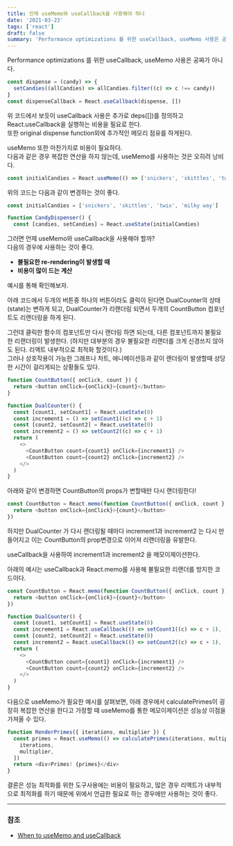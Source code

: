 ```yaml
---
title: 언제 useMemo와 useCallback을 사용해야 하나
date: '2021-03-23'
tags: ['react']
draft: false
summary: 'Performance optimizations 를 위한 useCallback, useMemo 사용은 공짜가 아니다.'
---
```


Performance optimizations 를 위한 useCallback, useMemo 사용은 공짜가 아니다.

```js
const dispense = (candy) => {
  setCandies((allCandies) => allCandies.filter((c) => c !== candy))
}
const dispenseCallback = React.useCallback(dispense, [])
```

위 코드에서 보듯이 useCallback 사용은 추가로 deps([])를 정의하고 React.useCallback을 실행하는 비용을 필요로 한다. <br />
또한 original dispense function외에 추가적인 메모리 점유를 하게된다.

useMemo 또한 마찬가지로 비용이 필요하다. <br />
다음과 같은 경우 복잡한 연산을 하지 않는데, useMemo를 사용하는 것은 오히려 낭비다.

```js
const initialCandies = React.useMemo(() => ['snickers', 'skittles', 'twix', 'milkyway'], [])
```

위의 코드는 다음과 같이 변경하는 것이 좋다.

```js
const initialCandies = ['snickers', 'skittles', 'twix', 'milky way']

function CandyDispenser() {
  const [candies, setCandies] = React.useState(initialCandies)
```

그러면 언제 useMemo와 useCallback을 사용해야 할까? <br />
다음의 경우에 사용하는 것이 좋다.

- **불필요한 re-rendering이 발생할 때**
- **비용이 많이 드는 계산**

예시를 통해 확인해보자.

아래 코드에서 두개의 버튼중 하나의 버튼이라도 클릭이 된다면 DualCounter의 상태(state)는 변하게 되고, DualCounter가 리랜더링 되면서 두개의 CountButton 컴포넌트도 리랜더링을 하게 된다.

그런데 클릭한 함수의 컴포넌트만 다시 랜더링 하면 되는데, 다른 컴포넌트까지 불필요한 리랜더링이 발생한다. (하지만 대부분의 경우 불필요한 리랜더를 크게 신경쓰지 않아도 된다. 리액트 내부적으로 최적화 할것이다.) <br />
그러나 상호작용이 가능한 그래프나 차트, 애니메이션등과 같이 랜더링이 발생할때 상당한 시간이 걸리게되는 상황들도 있다.

```js
function CountButton({ onClick, count }) {
  return <button onClick={onClick}>{count}</button>
}

function DualCounter() {
  const [count1, setCount1] = React.useState(0)
  const increment1 = () => setCount1((c) => c + 1)
  const [count2, setCount2] = React.useState(0)
  const increment2 = () => setCount2((c) => c + 1)
  return (
    <>
      <CountButton count={count1} onClick={increment1} />
      <CountButton count={count2} onClick={increment2} />
    </>
  )
}
```

아래와 같이 변경하면 CountButton의 props가 변할때만 다시 랜더링한다!

```js
const CountButton = React.memo(function CountButton({ onClick, count }) {
  return <button onClick={onClick}>{count}</button>
})
```

하지만 DualCounter 가 다시 랜더링될 때마다 increment1과 increment2 는 다시 만들어지고 이는 CountButton의 prop변경으로 이어져 리랜더링을 유발한다.

useCallback을 사용하여 increment1과 increment2 을 메모이제이션한다.

아래의 예시는 useCallback과 React.memo를 사용해 불필요한 리랜더를 방지한 코드이다.

```js
const CountButton = React.memo(function CountButton({ onClick, count }) {
  return <button onClick={onClick}>{count}</button>
})

function DualCounter() {
  const [count1, setCount1] = React.useState(0)
  const increment1 = React.useCallback(() => setCount1((c) => c + 1), [])
  const [count2, setCount2] = React.useState(0)
  const increment2 = React.useCallback(() => setCount2((c) => c + 1), [])
  return (
    <>
      <CountButton count={count1} onClick={increment1} />
      <CountButton count={count2} onClick={increment2} />
    </>
  )
}
```

다음으로 useMemo가 필요한 예시를 살펴보면, 아래 경우에서 calculatePrimes이 굉장히 복잡한 연산을 한다고 가정할 때 useMemo를 통한 메모이제이션은 성능상 이점을 가져올 수 있다.

```js
function RenderPrimes({ iterations, multiplier }) {
  const primes = React.useMemo(() => calculatePrimes(iterations, multiplier), [
    iterations,
    multiplier,
  ])
  return <div>Primes! {primes}</div>
}
```

결론은 성능 최적화를 위한 도구사용에는 비용이 필요하고, 많은 경우 리액트가 내부적으로 최적화를 하기 때문에 위에서 언급한 필요로 하는 경우에만 사용하는 것이 좋다.

---

### 참조

- [When to useMemo and useCallback](https://kentcdodds.com/blog/usememo-and-usecallback)
